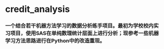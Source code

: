# credit_analysis

### 一个结合若干机器方法学习的数据分析练手项目。最初为学校校内实习项目，使用SAS在单纯数理统计层面上进行分析；现参考一些机器学习方法思路进行在Python中的改造重现。
